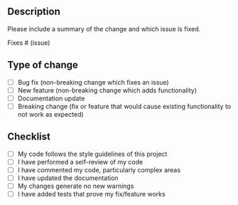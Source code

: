 ## Description

Please include a summary of the change and which issue is fixed.

Fixes # (issue)

## Type of change

- [ ] Bug fix (non-breaking change which fixes an issue)
- [ ] New feature (non-breaking change which adds functionality)
- [ ] Documentation update
- [ ] Breaking change (fix or feature that would cause existing functionality to not work as expected)

## Checklist

- [ ] My code follows the style guidelines of this project
- [ ] I have performed a self-review of my code
- [ ] I have commented my code, particularly complex areas
- [ ] I have updated the documentation
- [ ] My changes generate no new warnings
- [ ] I have added tests that prove my fix/feature works

